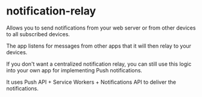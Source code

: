# notification-relay
Allows you to send notifications from your web server or from other devices to all subscribed devices.

The app listens for messages from other apps that it will then relay to your devices. 

If you don't want a centralized notification relay, you can still use this logic into your own app for implementing Push notifications.

It uses Push API + Service Workers + Notifications API to deliver the notifications.

